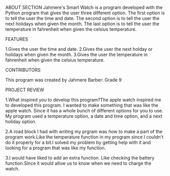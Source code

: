 ABOUT SECTION
Jahmere's Smart Watch is a program developed with the Python program that gives the user three different option. The first option is to tell the user the time and date. The second option is to tell the user the next holidays when given the month. The last option is to tell the user the temperature in fahrenheit when given the celsius temperature.

FEATURES

1.Gives the user the time and date.
2.Gives the user the next holday or holidays when given the month.
3.Gives the user the temperature in fahrenheit when given the celsius temperature.



CONTRIBUTORS

This program was created by Jahmere Barber: Grade 9




PROJECT   REVIEW


1.What inspired you to develop this program?The apple watch inspired me to developed this program. I wanted to make something that was like the apple watch. Since it has a whole bunch of different options for you to use. My program used a temperature option, a date and time option, and a next holiday option.

2.A road block I had with writing my prgram was how to make a part of the program work.Like the temperature function in my program since I couldn't do it properly for a bit.I solved my problem by getting help with it and looking for a program that was like my function.

3.I would have liked to add an extra function. Like checking the battery function.Since it would allow us to know when we need to charge the watch.